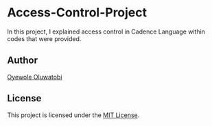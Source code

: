 # Access-Control-Project

In this project, I explained access control in Cadence Language within codes that were provided.

## Author

[Oyewole Oluwatobi](https://github.com/Tobexy45)

## License

This project is licensed under the [MIT License](LICENSE).
